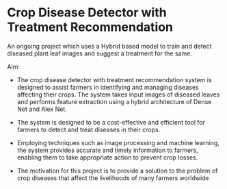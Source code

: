 # Crop Disease Detector with Treatment Recommendation
An ongoing project which uses a Hybrid based model to train and detect diseased plant leaf images and suggest a treatment for the same.

Aim:

- The crop disease detector with treatment recommendation system is designed to assist farmers in identifying and managing diseases affecting their crops. The system takes input images of diseased leaves and performs feature extraction using a hybrid architecture of Dense Net and Alex Net.

- The system is designed to be a cost-effective and efficient tool for farmers to detect and treat diseases in their crops.

- Employing techniques such as image processing and machine learning, the system provides accurate and timely information to farmers, enabling them to take appropriate action to prevent crop losses.

- The motivation for this project is to provide a solution to the problem of crop diseases that affect the livelihoods of many farmers worldwide
